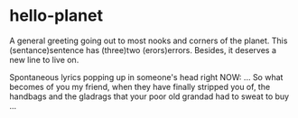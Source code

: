 # hello-planet
A general greeting going out to most nooks and corners of the planet.
This (sentance)sentence has (three)two (erors)errors. Besides, it deserves a new line to live on.

Spontaneous lyrics popping up in someone's head right NOW:
... So what becomes of you my friend, when they have finally stripped you of,
the handbags and the gladrags that your poor old grandad had to sweat to buy ...

